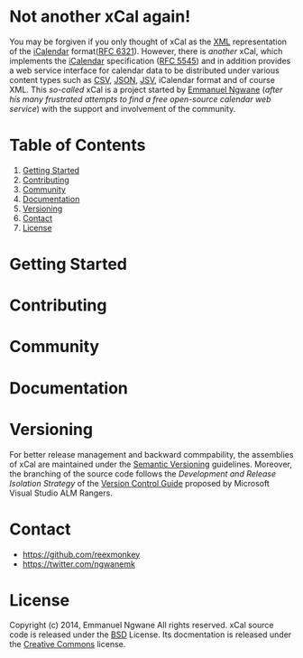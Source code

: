 Not another xCal again!
==============================
You may be forgiven if you only thought of xCal as the [XML](http://en.wikipedia.org/wiki/XML) representation of the [iCalendar](http://en.wikipedia.org/wiki/ICalendar) format([RFC 6321](http://tools.ietf.org/html/rfc6321)). However, there is *another* xCal, which implements the [iCalendar](http://en.wikipedia.org/wiki/ICalendar) specification ([RFC 5545](http://tools.ietf.org/html/rfc5545)) and in addition provides a web service interface for calendar data to be distributed under various content types such as [CSV](http://en.wikipedia.org/wiki/Comma-separated_values), [JSON](http://en.wikipedia.org/wiki/JSON), [JSV](http://mono.servicestack.net/docs/text-serializers/jsv-format), iCalendar format and of course XML. This *so-called* xCal is a project started by [Emmanuel Ngwane](https://twitter.com/ngwanemk) (*after his many frustrated attempts to find a free open-source calendar web service*) with the support and involvement of the community.

 

Table of Contents
=================
1. [Getting Started](https://github.com/reexmonkey/xcal/#getting-started)
2. [Contributing](https://github.com/reexmonkey/xcal/#contributing)
3. [Community](https://github.com/reexmonkey/xcal/#community)
4. [Documentation](https://github.com/reexmonkey/xcal/#documentation)
5. [Versioning](https://github.com/reexmonkey/xcal/#versioning)
6. [Contact](https://github.com/reexmonkey/xcal/#contact)
7. [License](https://github.com/reexmonkey/xcal/#license)


Getting Started
===============



Contributing
============


Community
==========


Documentation
=============


Versioning
==========
For better release management and backward commpability, the assemblies of xCal are maintained under the [Semantic Versioning](https://github.com/twbs/bootstrap) guidelines. Moreover, the branching of the source code follows the *Development and Release Isolation Strategy* of the [Version Control Guide](http://vsarbranchingguide.codeplex.com/releases) proposed by Microsoft Visual Studio ALM Rangers.

Contact
========
* https://github.com/reexmonkey
* https://twitter.com/ngwanemk


License
=======
Copyright (c) 2014, Emmanuel Ngwane
All rights reserved.
xCal source code is released under the [BSD](https://github.com/reexmonkey/xcal/blob/master/LICENSE) License. Its docmentation is released under the [Creative Commons](https://github.com/reexmonkey/xcal/docs/license) license.
